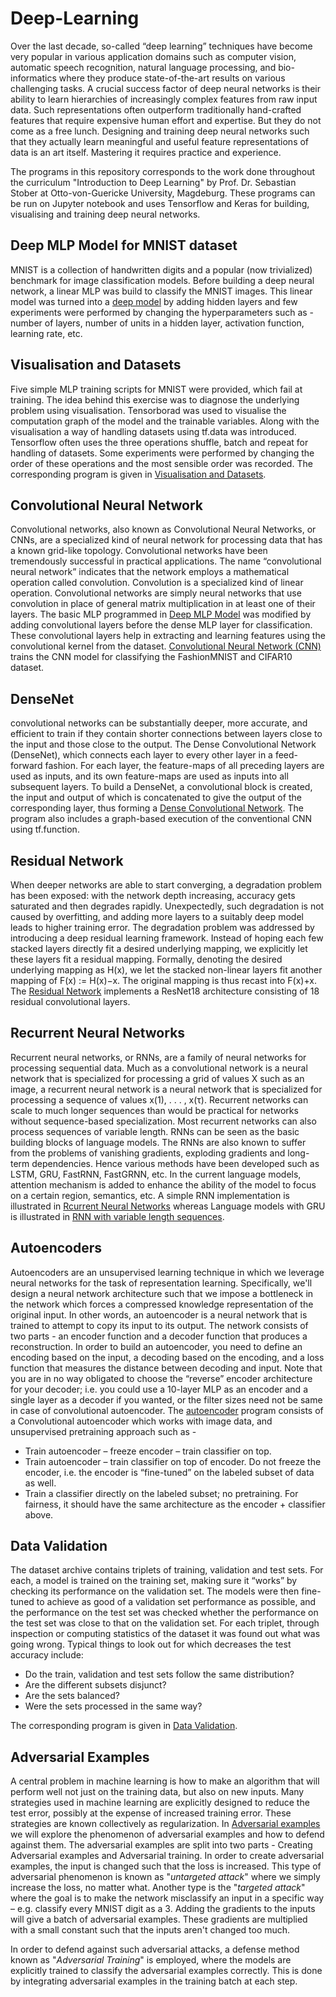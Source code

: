 # Deep-Learning

Over the last decade, so-called “deep learning” techniques have become very popular in various application domains such as computer vision, automatic speech recognition, natural language processing, and bio-informatics where they produce state-of-the-art results on various challenging tasks. A crucial success factor of deep neural networks is their ability to learn hierarchies of increasingly complex features from raw input data. Such representations often outperform traditionally hand-crafted features that require expensive human effort and expertise. But they do not come as a free lunch. Designing and training deep neural networks such that they actually learn meaningful and useful feature representations of data is an art itself. Mastering it requires practice and experience.

The programs in this repository corresponds to the work done throughout the curriculum "Introduction to Deep Learning" by Prof. Dr. Sebastian Stober at Otto-von-Guericke University, Magdeburg. These programs can be run on Jupyter notebook and uses Tensorflow and Keras for building, visualising and training deep neural networks.

## Deep MLP Model for MNIST dataset
MNIST is a collection of handwritten digits and a popular (now trivialized) benchmark for image classification models. Before building a deep neural network, a linear MLP was build to classify the MNIST images. This linear model was turned into a [deep model](https://github.com/nishad-pawaskar/Deep-Learning/tree/d603ad441c0e94befffdb7f4c5d29753e875e9d9/MNIST_Deep_Model) by adding hidden layers and few experiments were performed by changing the hyperparameters such as - number of layers, number of units in a hidden layer, activation function, learning rate, etc.

## Visualisation and Datasets
Five simple MLP training scripts for MNIST were provided, which fail at training. The idea behind this exercise was to diagnose the underlying problem using visualisation. Tensorborad was used to visualise the computation graph of the model and the trainable variables. Along with the visualisation a way of handling datasets using tf.data was introduced. Tensorflow often uses the three operations shuffle, batch and repeat for handling of datasets. Some experiments were performed by changing the order of these operations and the most sensible order was recorded. The corresponding program is given in [Visualisation and Datasets](https://github.com/nishad-pawaskar/Deep-Learning/tree/10a4b1c8b8f3435c03462ed02acc403c2e71b429/Visualisation%20and%20Datasets). 

## Convolutional Neural Network

Convolutional networks, also known as Convolutional Neural Networks, or CNNs, are a specialized kind of neural network for processing data that has a known grid-like topology. Convolutional networks have been tremendously successful in practical applications. The name “convolutional neural network” indicates that the network employs a mathematical operation called convolution. Convolution is a specialized kind of linear operation. Convolutional networks are simply neural networks that use convolution in place of general matrix multiplication in at least one of their layers. The basic MLP programmed in [Deep MLP Model](https://github.com/nishad-pawaskar/Deep-Learning/tree/d603ad441c0e94befffdb7f4c5d29753e875e9d9/MNIST_Deep_Model) was modified by adding convolutional layers before the dense MLP layer for classification. These convolutional layers help in extracting and learning features using the convolutional kernel from the dataset. [Convolutional Neural Network (CNN)](https://github.com/nishad-pawaskar/Deep-Learning/tree/d603ad441c0e94befffdb7f4c5d29753e875e9d9/Convolutional%20Nueral%20Networks) trains the CNN model for classifying the FashionMNIST and CIFAR10 dataset.

## DenseNet

convolutional networks can be substantially deeper, more accurate, and efficient to train if they contain shorter connections between layers close to the input and those close to the output. The Dense Convolutional Network (DenseNet), which connects each layer to every other layer in a feed-forward fashion. For each layer, the feature-maps of all preceding layers are used as inputs, and its own feature-maps are used as inputs into all subsequent layers. To build a DenseNet, a convolutional block is created, the input and output of which is concatenated to give the output of the corresponding layer, thus forming a [Dense Convolutional Network](https://github.com/nishad-pawaskar/Deep-Learning/tree/9dc3fa9b2620eafbb0d11112af11008859d2f0ba/DenseNets). The program also includes a graph-based execution of the conventional CNN using tf.function. 

## Residual Network

When deeper networks are able to start converging, a degradation problem has been exposed: with the network depth increasing, accuracy gets saturated and then degrades rapidly. Unexpectedly, such degradation is not caused by overfitting, and adding more layers to a suitably deep model leads to higher training error. The degradation problem was addressed by
introducing a deep residual learning framework. Instead of hoping each few stacked layers directly fit a desired underlying mapping, we explicitly let these layers fit a residual mapping. Formally, denoting the desired underlying mapping as H(x), we let the stacked non-linear layers fit another mapping of F(x) := H(x)−x. The original mapping is thus recast into F(x)+x. The [Residual Network](https://github.com/nishad-pawaskar/Deep-Learning/tree/9aa0f8a3eb15fb8aa4230a5a4ea257e493b3fc93/Residual%20Network) implements a ResNet18 architecture consisting of 18 residual convolutional layers.


## Recurrent Neural Networks

Recurrent neural networks, or RNNs, are a family of neural networks for processing sequential data. Much as a convolutional network is a neural network that is specialized for processing a grid of values X such as an image, a recurrent neural network is a neural network that is specialized for processing a sequence of values x(1), . . . , x(τ). Recurrent networks can scale to much longer sequences than would be practical for networks without sequence-based specialization. Most recurrent networks can also process sequences of variable length. RNNs can be seen as the basic building blocks of language models. The RNNs are also known to suffer from the problems of vanishing gradients, exploding gradients and long-term dependencies. Hence various methods have been developed such as LSTM, GRU, FastRNN, FastGRNN, etc. In the current language models, attention mechanism is added to enhance the ability of the model to focus on a certain region, semantics, etc. A simple RNN implementation is illustrated in [Rcurrent Neural Networks](https://github.com/nishad-pawaskar/Deep-Learning/tree/f18592dd22971e15ffeb9268bc7f449c9d4023d7/Recurrent%20Neural%20Networks) whereas Language models with GRU is illustrated in [RNN with variable length sequences](https://github.com/nishad-pawaskar/Deep-Learning/tree/f18592dd22971e15ffeb9268bc7f449c9d4023d7/RNN_variableLength_Sequence).

## Autoencoders

Autoencoders are an unsupervised learning technique in which we leverage neural networks for the task of representation learning. Specifically, we'll design a neural network architecture such that we impose a bottleneck in the network which forces a compressed knowledge representation of the original input. In other words, an autoencoder is a neural network that is trained to attempt to copy its input to its output. The network consists of two parts - an encoder function and a decoder function that produces a reconstruction. In order to build an autoencoder, you need to define an encoding based on the input, a decoding based on the encoding, and a loss function that measures the distance between decoding and input. Note that you are in no way obligated to choose the “reverse” encoder architecture for your decoder; i.e. you could use a 10-layer MLP as an encoder and a single layer as a decoder if you wanted, or the filter sizes need not be same in case of convolutional autoencoder. The [autoencoder](https://github.com/nishad-pawaskar/Deep-Learning/tree/b14a752bd8dfe258d852dfc796223896c00f4327/Autoencoders) program consists of a Convolutional autoencoder which works with image data, and unsupervised pretraining approach such as - 
- Train autoencoder – freeze encoder – train classifier on top.
- Train autoencoder – train classifier on top of encoder. Do not freeze the encoder, i.e. the encoder is “fine-tuned” on the labeled subset of data as well.
- Train a classifier directly on the labeled subset; no pretraining. For fairness, it should have the same architecture as the encoder + classifier above.

## Data Validation

The dataset archive contains triplets of training, validation and test sets. For each, a model is trained on the training set, making sure it “works” by checking its performance on the validation set. The models were then fine-tuned to achieve as good of a validation set performance as possible, and the performance on the test set was checked whether the performance on the test set was close to that on the validation set. For each triplet, through inspection or computing statistics of the dataset it was found out what was going wrong. Typical things to look out for which decreases the test accuracy include:

- Do the train, validation and test sets follow the same distribution?
- Are the different subsets disjunct?
- Are the sets balanced?
- Were the sets processed in the same way?

The corresponding program is given in [Data Validation](https://github.com/nishad-pawaskar/Deep-Learning/tree/0113b8072dbcd6c10a042dbb6a771e406272af3a/Data%20Validation). 

## Adversarial Examples

A central problem in machine learning is how to make an algorithm that will perform well not just on the training data, but also on new inputs. Many strategies used in machine 
learning are explicitly designed to reduce the test error, possibly at the expense of increased training error. These strategies are known collectively as regularization. In 
[Adversarial examples](https://github.com/nishad-pawaskar/Deep-Learning/tree/eae23be236d1cb9fe98639ca812510e986980cda/Adversarial%20Examples) we will explore the phenomenon of adversarial examples and how to defend against them. The adversarial examples are split into two parts - Creating 
Adversarial examples and Adversarial training. In order to create adversarial examples, the input is changed such that the loss is increased. This type of adversarial phenomenon is 
known as "_untargeted attack_" where we simply increase the loss, no matter what. Another type is the "_targeted attack_" where the goal is to make the network misclassify an input in a specific way – e.g. classify every MNIST digit as a 3. Adding the gradients to the inputs will give a batch of adversarial examples. These gradients are multiplied with a small constant such that the inputs aren't changed too much. 

In order to defend against such adversarial attacks, a defense method known as "_Adversarial Training_" is employed, where the models are explicitly trained to classify the adversarial examples correctly. This is done by integrating adversarial examples in the training batch at each step.